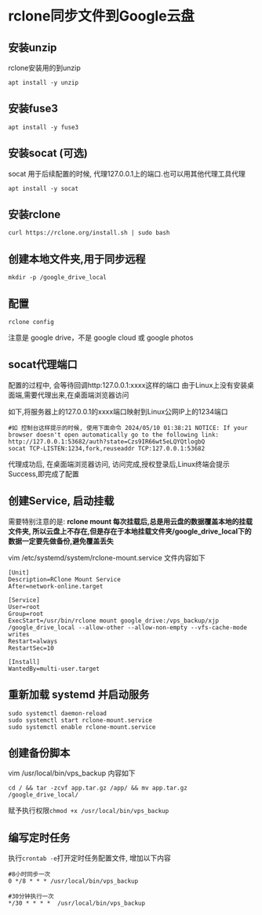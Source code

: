 # rclone同步文件到Google云盘

## 安装unzip
rclone安装用的到unzip

```
apt install -y unzip
```

## 安装fuse3
```
apt install -y fuse3
```

## 安装socat (可选)
socat 用于后续配置的时候, 代理127.0.0.1上的端口.也可以用其他代理工具代理

```
apt install -y socat 
```

## 安装rclone
```
curl https://rclone.org/install.sh | sudo bash
```

## 创建本地文件夹,用于同步远程
```
mkdir -p /google_drive_local
```

## 配置
```
rclone config
```
注意是 google drive，不是 google cloud 或 google photos


## socat代理端口
配置的过程中, 会等待回调http:127.0.0.1:xxxx这样的端口
由于Linux上没有安装桌面端,需要代理出来,在桌面端浏览器访问

如下,将服务器上的127.0.0.1的xxxx端口映射到Linux公网IP上的1234端口
```
#如 控制台这样提示的时候, 使用下面命令 2024/05/10 01:38:21 NOTICE: If your browser doesn't open automatically go to the following link: http://127.0.0.1:53682/auth?state=Czs9IR66wt5eLQYQtlogbQ
socat TCP-LISTEN:1234,fork,reuseaddr TCP:127.0.0.1:53682
```

代理成功后, 在桌面端浏览器访问, 访问完成,授权登录后,Linux终端会提示Success,即完成了配置

## 创建Service, 启动挂载

需要特别注意的是: **rclone mount 每次挂载后,总是用云盘的数据覆盖本地的挂载文件夹, 所以云盘上不存在,但是存在于本地挂载文件夹/google_drive_local下的数据一定要先做备份,避免覆盖丢失**

vim /etc/systemd/system/rclone-mount.service 文件内容如下
```
[Unit]
Description=RClone Mount Service
After=network-online.target

[Service]
User=root
Group=root
ExecStart=/usr/bin/rclone mount google_drive:/vps_backup/xjp /google_drive_local --allow-other --allow-non-empty --vfs-cache-mode writes
Restart=always
RestartSec=10

[Install]
WantedBy=multi-user.target
```

## 重新加载 systemd 并启动服务
```
sudo systemctl daemon-reload
sudo systemctl start rclone-mount.service
sudo systemctl enable rclone-mount.service
```
## 创建备份脚本
vim /usr/local/bin/vps_backup 内容如下
```
cd / && tar -zcvf app.tar.gz /app/ && mv app.tar.gz /google_drive_local/
```
赋予执行权限```chmod +x /usr/local/bin/vps_backup```

## 编写定时任务
执行```crontab -e```打开定时任务配置文件,
增加以下内容
```shell
#8小时同步一次
0 */8 * * * /usr/local/bin/vps_backup
```

```shell
#30分钟执行一次
*/30 * * * *  /usr/local/bin/vps_backup
```

